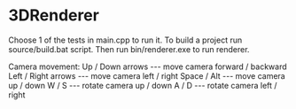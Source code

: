 # 3DRenderer

Choose 1 of the tests in main.cpp to run it.
To build a project run source/build.bat script.
Then run bin/renderer.exe to run renderer.

Camera movement:
  Up / Down arrows --- move camera forward / backward
  Left / Right arrows --- move camera left / right
  Space / Alt --- move camera up / down
  W / S --- rotate camera up / down
  A / D --- rotate camera left / right
